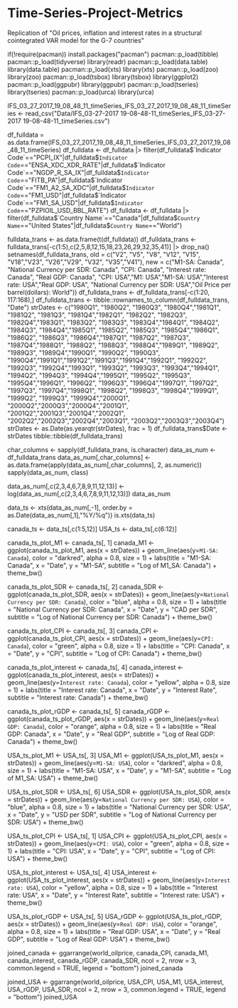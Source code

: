 # Time-Series-Project-Metrics
Replication of "Oil prices, inflation and interest rates in a structural cointegrated VAR model for the G-7 countries"

if(!require(pacman)) install.packages("pacman")
pacman::p_load(tibble)
pacman::p_load(tidyverse)
library(readr)
pacman::p_load(data.table)
library(data.table)
pacman::p_load(xts)
library(xts)
pacman::p_load(zoo)
library(zoo)
pacman::p_load(tsbox)
library(tsbox)
library(ggplot2)
pacman::p_load(ggpubr)
library(ggpubr)
pacman::p_load(tseries)
library(tseries)
pacman::p_load(urca)
library(urca)

IFS_03_27_2017_19_08_48_11_timeSeries_IFS_03_27_2017_19_08_48_11_timeSeries <- read_csv("Data/IFS_03-27-2017 19-08-48-11_timeSeries_IFS_03-27-2017 19-08-48-11_timeSeries.csv")


df_fulldata = as.data.frame(IFS_03_27_2017_19_08_48_11_timeSeries_IFS_03_27_2017_19_08_48_11_timeSeries)
df_fulldata <- df_fulldata |> filter(df_fulldata$`Indicator Code`=="PCPI_IX"|df_fulldata$`Indicator Code`=="ENSA_XDC_XDR_RATE"|df_fulldata$`Indicator Code`=="NGDP_R_SA_IX"|df_fulldata$`Indicator Code`=="FITB_PA"|df_fulldata$`Indicator Code`=="FM1_A2_SA_XDC"|df_fulldata$`Indicator Code`=="FM1_USD"|df_fulldata$`Indicator Code`=="FM1_SA_USD"|df_fulldata$`Indicator Code`=="PZPIOIL_USD_BBL_RATE") 
df_fulldata <- df_fulldata |> filter(df_fulldata$`Country Name`=="Canada"|df_fulldata$`Country Name`=="United States"|df_fulldata$`Country Name`=="World")


fulldata_trans <- as.data.frame(t(df_fulldata))
df_fulldata_trans <- fulldata_trans[-c(1:5),c(2,5,8,12,15,18,23,26,29,32,35,41)] |> drop_na()
setnames(df_fulldata_trans, old = c("V2", "V5", "V8", "V12", "V15", "V18","V23", "V26","V29", "V32", "V35","V41"), new = c("M1-SA: Canada", "National Currency per SDR: Canada", "CPI: Canada", "Interest rate: Canada", "Real GDP: Canada", "CPI: USA","M1: USA","M1-SA: USA","Interest rate: USA","Real GDP: USA", "National Currency per SDR: USA","Oil Price per barrel(dollars): World"))
df_fulldata_trans <- df_fulldata_trans[-c(1:20, 117:168),]
df_fulldata_trans <- tibble::rownames_to_column(df_fulldata_trans, "Date")
strDates <- c("1980Q1", "1980Q2", "1980Q3", "1980Q4","1981Q1", "1981Q2", "1981Q3", "1981Q4","1982Q1", "1982Q2", "1982Q3", "1982Q4","1983Q1", "1983Q2", "1983Q3", "1983Q4","1984Q1", "1984Q2", "1984Q3", "1984Q4","1985Q1", "1985Q2", "1985Q3", "1985Q4","1986Q1", "1986Q2", "1986Q3", "1986Q4","1987Q1", "1987Q2", "1987Q3", "1987Q4","1988Q1", "1988Q2", "1988Q3", "1988Q4","1989Q1", "1989Q2", "1989Q3", "1989Q4","1990Q1", "1990Q2", "1990Q3", "1990Q4","1991Q1","1991Q2","1991Q3","1991Q4","1992Q1", "1992Q2", "1992Q3", "1992Q4","1993Q1", "1993Q2", "1993Q3", "1993Q4","1994Q1", "1994Q2", "1994Q3", "1994Q4","1995Q1", "1995Q2", "1995Q3", "1995Q4","1996Q1", "1996Q2", "1996Q3", "1996Q4","1997Q1", "1997Q2", "1997Q3", "1997Q4","1998Q1", "1998Q2", "1998Q3", "1998Q4","1999Q1", "1999Q2", "1999Q3", "1999Q4","2000Q1", "2000Q2","2000Q3","2000Q4","2001Q1", "2001Q2","2001Q3","2001Q4","2002Q1", "2002Q2","2002Q3","2002Q4","2003Q1", "2003Q2","2003Q3","2003Q4")
strDates <- as.Date(as.yearqtr(strDates), frac = 1)
df_fulldata_trans$Date <- strDates
tibble::tibble(df_fulldata_trans)

char_columns <- sapply(df_fulldata_trans, is.character)
data_as_num <- df_fulldata_trans
data_as_num[,char_columns] <- as.data.frame(apply(data_as_num[,char_columns], 2, as.numeric))
sapply(data_as_num, class)

data_as_num[,c(2,3,4,6,7,8,9,11,12,13)] <- log(data_as_num[,c(2,3,4,6,7,8,9,11,12,13)])
data_as_num

data_ts <- xts(data_as_num[,-1], order.by = as.Date(data_as_num[,1],"%Y/%q"))
is.xts(data_ts)

canada_ts <- data_ts[,c(1:5,12)]
USA_ts <- data_ts[,c(6:12)]

canada_ts_plot_M1 <- canada_ts[, 1]
canada_M1 <- ggplot(canada_ts_plot_M1, aes(x = strDates)) +
    geom_line(aes(y=`M1-SA: Canada`), color = "darkred", alpha = 0.8, size = 1) +
    labs(title = "M1-SA: Canada", x = "Date", y = "M1-SA", subtitle = "Log of M1_SA: Canada") +
    theme_bw()

canada_ts_plot_SDR <- canada_ts[, 2]
canada_SDR <- ggplot(canada_ts_plot_SDR, aes(x = strDates)) +
    geom_line(aes(y=`National Currency per SDR: Canada`), color = "blue", alpha = 0.8, size = 1) +
    labs(title = "National Currency per SDR: Canada", x = "Date", y = "CAD per SDR", subtitle = "Log of National Currency per SDR: Canada") +
    theme_bw()

canada_ts_plot_CPI <- canada_ts[, 3]
canada_CPI <- ggplot(canada_ts_plot_CPI, aes(x = strDates)) +
    geom_line(aes(y=`CPI: Canada`), color = "green", alpha = 0.8, size = 1) +
    labs(title = "CPI: Canada", x = "Date", y = "CPI", subtitle = "Log of CPI: Canada") +
    theme_bw()

canada_ts_plot_interest <- canada_ts[, 4]
canada_interest <- ggplot(canada_ts_plot_interest, aes(x = strDates)) +
    geom_line(aes(y=`Interest rate: Canada`), color = "yellow", alpha = 0.8, size = 1) +
    labs(title = "Interest rate: Canada", x = "Date", y = "Interest Rate", subtitle = "Interest rate: Canada") +
    theme_bw()

canada_ts_plot_rGDP <- canada_ts[, 5]
canada_rGDP <- ggplot(canada_ts_plot_rGDP, aes(x = strDates)) +
    geom_line(aes(y=`Real GDP: Canada`), color = "orange", alpha = 0.8, size = 1) +
    labs(title = "Real GDP: Canada", x = "Date", y = "Real GDP", subtitle = "Log of Real GDP: Canada") +
    theme_bw()

USA_ts_plot_M1 <- USA_ts[, 3]
USA_M1 <- ggplot(USA_ts_plot_M1, aes(x = strDates)) +
    geom_line(aes(y=`M1-SA: USA`), color = "darkred", alpha = 0.8, size = 1) +
    labs(title = "M1-SA: USA", x = "Date", y = "M1-SA", subtitle = "Log of M1_SA: USA") +
    theme_bw()

USA_ts_plot_SDR <- USA_ts[, 6]
USA_SDR <- ggplot(USA_ts_plot_SDR, aes(x = strDates)) +
    geom_line(aes(y=`National Currency per SDR: USA`), color = "blue", alpha = 0.8, size = 1) +
    labs(title = "National Currency per SDR: USA", x = "Date", y = "USD per SDR", subtitle = "Log of National Currency per SDR: USA") +
    theme_bw()

USA_ts_plot_CPI <- USA_ts[, 1]
USA_CPI <- ggplot(USA_ts_plot_CPI, aes(x = strDates)) +
    geom_line(aes(y=`CPI: USA`), color = "green", alpha = 0.8, size = 1) +
    labs(title = "CPI: USA", x = "Date", y = "CPI", subtitle = "Log of CPI: USA") +
    theme_bw()

USA_ts_plot_interest <- USA_ts[, 4]
USA_interest <- ggplot(USA_ts_plot_interest, aes(x = strDates)) +
    geom_line(aes(y=`Interest rate: USA`), color = "yellow", alpha = 0.8, size = 1) +
    labs(title = "Interest rate: USA", x = "Date", y = "Interest Rate", subtitle = "Interest rate: USA") +
    theme_bw()

USA_ts_plot_rGDP <- USA_ts[, 5]
USA_rGDP <- ggplot(USA_ts_plot_rGDP, aes(x = strDates)) +
    geom_line(aes(y=`Real GDP: USA`), color = "orange", alpha = 0.8, size = 1) +
    labs(title = "Real GDP: USA", x = "Date", y = "Real GDP", subtitle = "Log of Real GDP: USA") +
    theme_bw()

joined_canada <- ggarrange(world_oilprice, canada_CPI, canada_M1, canada_interest, canada_rGDP, canada_SDR, ncol = 2, nrow = 3, common.legend = TRUE, legend = "bottom")
joined_canada

joined_USA <- ggarrange(world_oilprice, USA_CPI, USA_M1, USA_interest, USA_rGDP, USA_SDR, ncol = 2, nrow = 3, common.legend = TRUE, legend = "bottom")
joined_USA
